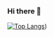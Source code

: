 ### Hi there 👋
[![Top Langs](https://github-readme-stats.vercel.app/api/top-langs/?username=anuraghazra)](https://github.com/2UJ1N))

<!--
**2UJ1N/2UJ1N** is a ✨ _special_ ✨ repository because its `README.md` (this file) appears on your GitHub profile.

Here are some ideas to get you started:

- 🔭 I’m currently working on ...
- 🌱 I’m currently learning ...
- 👯 I’m looking to collaborate on ...
- 🤔 I’m looking for help with ...
- 💬 Ask me about ...
- 📫 How to reach me: ...
- 😄 Pronouns: ...
- ⚡ Fun fact: ...
-->
